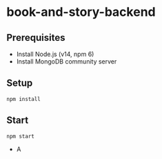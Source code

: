 # book-and-story-backend

## Prerequisites

- Install Node.js (v14, npm 6)
- Install MongoDB community server

## Setup

`npm install`

## Start

`npm start`

- A
